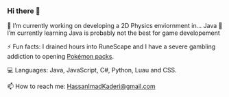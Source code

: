 ### Hi there 👋

🔭 I’m currently working on developing a 2D Physics enviornment in... Java
🌱 I’m currently learning Java is probably not the best for game developement

⚡ Fun facts: I drained hours into RuneScape and I have a severe gambling addiction to opening [Pokémon packs](https://unpackeronline.netlify.app/).

💻 Languages: Java, JavaScript, C#, Python, Luau and CSS.

📫 How to reach me: HassanImadKaderi@gmail.com


<!--
**HassanKaderi/HassanKaderi** is a ✨ _special_ ✨ repository because its `README.md` (this file) appears on your GitHub profile.

Here are some ideas to get you started:

- 🔭 I’m currently working on ...
- 🌱 I’m currently learning ...
- 👯 I’m looking to collaborate on ...
- 🤔 I’m looking for help with ...
- 💬 Ask me about ...
- 📫 How to reach me: ...
- 😄 Pronouns: ...
- ⚡ Fun fact: ...
-->
